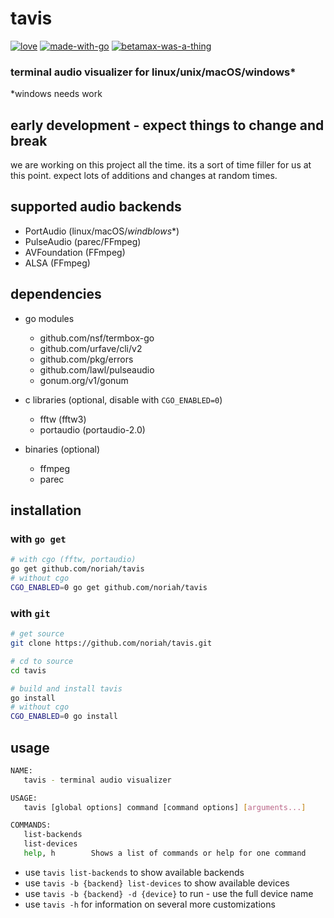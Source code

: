 tavis
===

[![love][withlove]][noriah-dev]
[![made-with-go][withgo]][go-dev]
[![betamax-was-a-thing][betamax]][betawhat]

### terminal audio visualizer for linux/unix/macOS/windows*
*windows needs work

## early development - expect things to change and break

we are working on this project all the time. its a sort of time filler for us at this point. expect lots of additions and changes at random times.

## supported audio backends
- PortAudio (linux/macOS/*windblows**)
- PulseAudio (parec/FFmpeg)
- AVFoundation (FFmpeg)
- ALSA (FFmpeg)

## dependencies

- go modules
	- github.com/nsf/termbox-go
	- github.com/urfave/cli/v2
	- github.com/pkg/errors
	- github.com/lawl/pulseaudio
	- gonum.org/v1/gonum

- c libraries (optional, disable with `CGO_ENABLED=0`)
	- fftw (fftw3)
	- portaudio (portaudio-2.0)

- binaries (optional)
	- ffmpeg
	- parec

## installation

### with `go get`

```sh
# with cgo (fftw, portaudio)
go get github.com/noriah/tavis
# without cgo
CGO_ENABLED=0 go get github.com/noriah/tavis
```

### with `git`

```sh
# get source
git clone https://github.com/noriah/tavis.git

# cd to source
cd tavis

# build and install tavis
go install
# without cgo
CGO_ENABLED=0 go install
```

## usage

```sh
NAME:
   tavis - terminal audio visualizer

USAGE:
   tavis [global options] command [command options] [arguments...]

COMMANDS:
   list-backends
   list-devices
   help, h        Shows a list of commands or help for one command

```

- use `tavis list-backends` to show available backends
- use `tavis -b {backend} list-devices` to show available devices
- use `tavis -b {backend} -d {device}` to run - use the full device name
- use `tavis -h` for information on several more customizations


<!-- Links -->
[noriah-dev]: https://noriah.dev
[go-dev]: https://go.dev
[betawhat]: https://google.com/search?q=betamax

<!-- Images -->
[withlove]: https://forthebadge.com/images/badges/built-with-love.svg
[withgo]: https://forthebadge.com/images/badges/made-with-go.svg
[betamax]: https://forthebadge.com/images/badges/compatibility-betamax.svg
